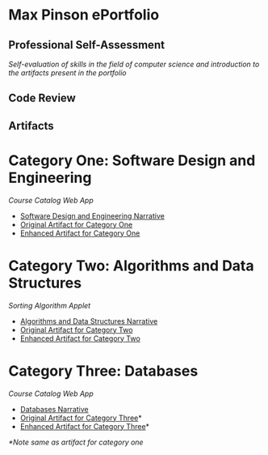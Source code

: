 # Max Pinson ePortfolio

## Professional Self-Assessment
*Self-evaluation of skills in the field of computer science and introduction to the artifacts present in the portfolio*

## Code Review

## Artifacts

# Category One: Software Design and Engineering
*Course Catalog Web App*
- [Software Design and Engineering Narrative](./Enhanced-Artifact-One-and-Three/Category-One-Narrative)
- [Original Artifact for Category One](./Original-Artifact-One-and-Three)
- [Enhanced Artifact for Category One](./Enhanced-Artifact-One-and-Three)

# Category Two: Algorithms and Data Structures
*Sorting Algorithm Applet*
- [Algorithms and Data Structures Narrative](./Enhanced-Artifact-Two/Artifact-Two-Narrative)
- [Original Artifact for Category Two](./Original-Artifact-Two)
- [Enhanced Artifact for Category Two](./Enhanced-Artifact-Two)

# Category Three: Databases
*Course Catalog Web App*
- [Databases Narrative](./Enhanced-Artifact-One-and-Three/Category-Three-Narrative)
- [Original Artifact for Category Three](./Original-Artifact-One-and-Three)*
- [Enhanced Artifact for Category Three](./Enhanced-Artifact-One-and-Three)*
  
_*Note same as artifact for category one_


